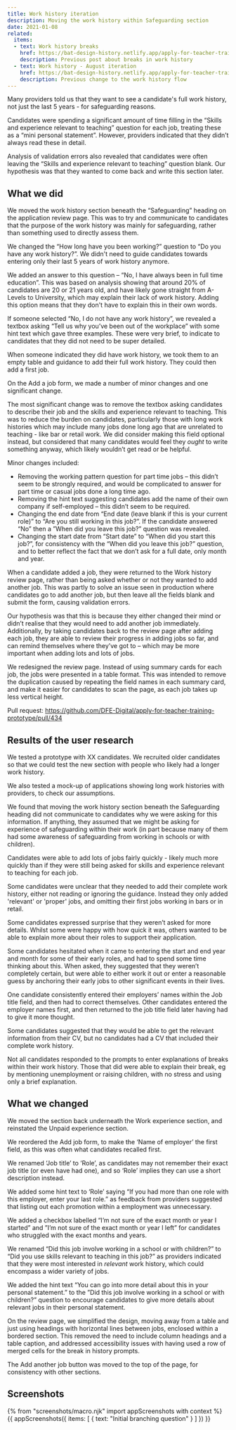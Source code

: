 ```yaml
---
title: Work history iteration
description: Moving the work history within Safeguarding section
date: 2021-01-08
related:
  items:
  - text: Work history breaks
    href: https://bat-design-history.netlify.app/apply-for-teacher-training/work-history-breaks/
    description: Previous post about breaks in work history
  - text: Work history - August iteration
    href: https://bat-design-history.netlify.app/apply-for-teacher-training/work-history/
    description: Previous change to the work history flow
---
```

Many providers told us that they want to see a candidate's full work history, not just the last 5 years - for safeguarding reasons.

Candidates were spending a significant amount of time filling in the “Skills and experience relevant to teaching” question for each job, treating these as a “mini personal statement”. However, providers indicated that they didn’t always read these in detail.

Analysis of validation errors also revealed that candidates were often leaving the “Skills and experience relevant to teaching” question blank. Our hypothesis was that they wanted to come back and write this section later.

## What we did

We moved the work history section beneath the “Safeguarding” heading on the application review page. This was to try and communicate to candidates that the purpose of the work history was mainly for safeguarding, rather than something used to directly assess them.

We changed the “How long have you been working?” question to “Do you have any work history?”. We didn't need to guide candidates towards entering only their last 5 years of work history anymore.

We added an answer to this question – “No, I have always been in full time education”. This was based on analysis showing that around 20% of candidates are 20 or 21 years old, and have likely gone straight from A-Levels to University, which may explain their lack of work history. Adding this option means that they don't have to explain this in their own words.

If someone selected “No, I do not have any work history”, we revealed a textbox asking “Tell us why you’ve been out of the workplace” with some hint text which gave three examples. These were very brief, to indicate to candidates that they did not need to be super detailed.

When someone indicated they did have work history, we took them to an empty table and guidance to add their full work history. They could then add a first job.

On the Add a job form, we made a number of minor changes and one significant change.

The most significant change was to remove the textbox asking candidates to describe their job and the skills and experience relevant to teaching. This was to reduce the burden on candidates, particularly those with long work histories which may include many jobs done long ago that are unrelated to teaching - like bar or retail work. We did consider making this field optional instead, but considered that many candidates would feel they _ought_ to write something anyway, which likely wouldn’t get read or be helpful.

Minor changes included:

* Removing the working pattern question for part time jobs – this didn’t seem to be strongly required, and would be complicated to answer for part time or casual jobs done a long time ago.
* Removing the hint text suggesting candidates add the name of their own company if self-employed – this didn’t seem to be required.
* Changing the end date from “End date (leave blank if this is your current role)” to “Are you still working in this job?”. If the candidate answered “No” then a ”When did you leave this job?” question was revealed.
* Changing the start date from “Start date” to “When did you start this job?”, for consistency with the “When did you leave this job?” question, and to better reflect the fact that we don’t ask for a full date, only month and year.

When a candidate added a job, they were returned to the Work history review page, rather than being asked whether or not they wanted to add another job. This was partly to solve an issue seen in production where candidates go to add another job, but then leave all the fields blank and submit the form, causing validation errors.

Our hypothesis was that this is because they either changed their mind or didn’t realise that they would need to add another job immediately. Additionally, by taking candidates back to the review page after adding each job, they are able to review their progress in adding jobs so far, and can remind themselves where they’ve got to – which may be more important when adding lots and lots of jobs.

We redesigned the review page. Instead of using summary cards for each job, the jobs were presented in a table format. This was intended to remove the duplication caused by repeating the field names in each summary card, and make it easier for candidates to scan the page, as each job takes up less vertical height.

Pull request: https://github.com/DFE-Digital/apply-for-teacher-training-prototype/pull/434

## Results of the user research

We tested a prototype with XX candidates. We recruited older candidates so that we could test the new section with people who likely had a longer work history.

We also tested a mock-up of applications showing long work histories with providers, to check our assumptions.

We found that moving the work history section beneath the Safeguarding heading did not communicate to candidates why we were asking for this information. If anything, they assumed that we might be asking for experience of safeguarding within their work (in part because many of them had some awareness of safeguarding from working in schools or with children).

Candidates were able to add lots of jobs fairly quickly - likely much more quickly than if they were still being asked for skills and experience relevant to teaching for each job.

Some candidates were unclear that they needed to add their complete work history, either not reading or ignoring the guidance. Instead they only added 'relevant' or 'proper' jobs, and omitting their first jobs working in bars or in retail.

Some candidates expressed surprise that they weren’t asked for more details. Whilst some were happy with how quick it was, others wanted to be able to explain more about their roles to support their application.

Some candidates hesitated when it came to entering the start and end year and month for some of their early roles, and had to spend some time thinking about this. When asked, they suggested that they weren’t completely certain, but were able to either work it out or enter a reasonable guess by anchoring their early jobs to other significant events in their lives.

One candidate consistently entered their employers’ names within the Job title field, and then had to correct themselves. Other candidates entered the employer names first, and then returned to the job title field later having had to give it more thought.

Some candidates suggested that they would be able to get the relevant information from their CV, but no candidates had a CV that included their complete work history.

Not all candidates responded to the prompts to enter explanations of breaks within their work history. Those that did were able to explain their break, eg by mentioning unemployment or raising children, with no stress and using only a brief explanation.

## What we changed

We moved the section back underneath the Work experience section, and reinstated the Unpaid experience section.

We reordered the Add job form, to make the ‘Name of employer’ the first field, as this was often what candidates recalled first.

We renamed ‘Job title’ to ‘Role’, as candidates may not remember their exact job title (or even have had one), and so ‘Role’ implies they can use a short description instead.

We added some hint text to ‘Role’ saying “If you had more than one role with this employer, enter your last role.” as feedback from providers suggested that listing out each promotion within a employment was unnecessary.

We added a checkbox labelled “I’m not sure of the exact month or year I started” and ”I’m not sure of the exact month or year I left” for candidates who struggled with the exact months and years.

We renamed “Did this job involve working in a school or with children?” to “Did you use skills relevant to teaching in this job?” as providers indicated that they were most interested in _relevant_ work history, which could encompass a wider variety of jobs.

We added the hint text “You can go into more detail about this in your personal statement.” to the ”Did this job involve working in a school or with children?” question to encourage candidates to give more details about relevant jobs in their personal statement.

On the review page, we simplified the design, moving away from a table and just using headings with horizontal lines between jobs, enclosed within a bordered section. This removed the need to include column headings and a table caption, and addressed accessibility issues with having used a row of merged cells for the break in history prompts.

The Add another job button was moved to the top of the page, for consistency with other sections.


## Screenshots

{% from "screenshots/macro.njk" import appScreenshots with context %}
{{ appScreenshots({
  items: [
    {
      text: "Initial branching question"
    }
  ]
}) }}

